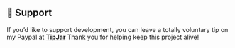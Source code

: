 ## 💖 Support

If you’d like to support development, you can leave a totally voluntary tip on my Paypal at **[TipJar](https://www.paypal.me/JoeLucasWearsPants)**
Thank you for helping keep this project alive!
